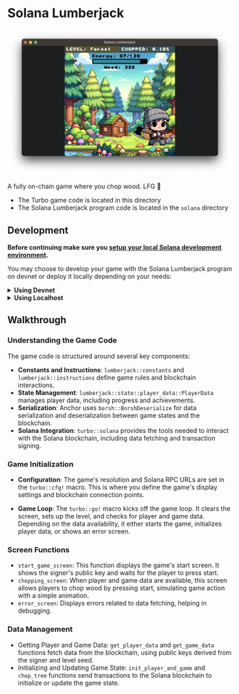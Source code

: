 # Solana Lumberjack

![screenshot](./screenshot.png)

A fully on-chain game where you chop wood. LFG 😤

- The Turbo game code is located in this directory
- The Solana Lumberjack program code is located in the `solana` directory

## Development

**Before continuing make sure you [setup your local Solana development environment](https://solana.com/developers/guides/getstarted/setup-local-development).**

You may choose to develop your game with the Solana Lumberjack program on devnet or deploy it locally depending on your needs:

<details>
<summary><strong>Using Devnet</strong></summary>

If you want to focus on your game code and have no intention of modifying the Solana lumberjack program, you can follow the steps in this section.

1. **Configuration**

A version of the lumberjack prorgam is deployed on Solana devnet with the program ID `HvGnquJPQ37WpwoCoByDe7bbaWSoZyQMsj9iTtHat6xo`. To interact with it, update your configuration in `src/lib.rs` to the following:

```rust
turbo::cfg! {r#"
    name = "Solana Lumberjack"
    [settings]
    resolution = [256, 256]
    [solana]
    http-rpc-url = "http://api.devnet.solana.com"
    ws-rpc-url = "wss://api.devnet.solana.com"
"#}
```

2. **Get Devnet Sol**

Be sure to airdrop devnet sol to your local account:

```
solana airdrop 5 -u devnet
```

3. **Run your game**

```
TURBO_SOL_SIGNER=<YOUR_BASE58_ACCOUNT_PRIVATE_KEY> turbo run -w .
```

</details>

<details>
<summary><strong>Using Localhost</strong></summary>

1. **Configuration**

Ensure your `turbo::cgf!` Solana rpc urls point towards `localhost`:

```rust
turbo::cfg! {r#"
    name = "Solana Lumberjack"
    [settings]
    resolution = [256, 256]
    [solana]
    http-rpc-url = "http://localhost:8899"
    ws-rpc-url = "ws://localhost:8900"
"#}
```
 
2. **Run Your Local Solana Validator**

```rust
solana-test-validator
```

3. **Build & Deploy the Program**

After you run your local validator, you need to deploy the lumberjack program locally
In the solana-lumberjack/solana/lumberjack dir, run this:

```
cargo build-sbf && solana program deploy target/deploy/lumberjack.so --program-id lumberjack-keypair.json
```

After running, that should dump something like the following:

```
Error: Function _ZN112_$LT$solana_program..instruction..InstructionError$u20$as$u20$solana_frozen_abi..abi_example..AbiEnumVisitor$GT$13visit_for_abi17hb025dbcd5ce47bc7E Stack offset of 4584 exceeded max offset of 4096 by 488 bytes, please minimize large stack variables
    Finished release [optimized] target(s) in 0.23s
Program Id: HvGnquJPQ37WpwoCoByDe7bbaWSoZyQMsj9iTtHat6xo
```

**Note**: Using the `program-id` flag when deploying is important as it will ensure you get a consistent program id when deploying the program (`HvGnquJPQ37WpwoCoByDe7bbaWSoZyQMsj9iTtHat6xo`).

4. **Run your game**

```
TURBO_SOL_SIGNER=<YOUR_BASE58_ACCOUNT_PRIVATE_KEY> turbo run -w .
```

</details>

## Walkthrough

### Understanding the Game Code

The game code is structured around several key components:

- **Constants and Instructions**: `lumberjack::constants` and `lumberjack::instructions` define game rules and blockchain interactions.
- **State Management**: `lumberjack::state::player_data::PlayerData` manages player data, including progress and achievements.
- **Serialization**: Anchor uses `borsh::BorshDeserialize` for data serialization and deserialization between game states and the blockchain.
- **Solana Integration**: `turbo::solana` provides the tools needed to interact with the Solana blockchain, including data fetching and transaction signing.

### Game Initialization

- **Configuration**: The game's resolution and Solana RPC URLs are set in the `turbo::cfg!` macro. This is where you define the game's display settings and blockchain connection points.

- **Game Loop**: The `turbo::go!` macro kicks off the game loop. It clears the screen, sets up the level, and checks for player and game data. Depending on the data availability, it either starts the game, initializes player data, or shows an error screen.

### Screen Functions

- `start_game_screen`: This function displays the game's start screen. It shows the signer's public key and waits for the player to press start.
- `chopping_screen`: When player and game data are available, this screen allows players to chop wood by pressing start, simulating game action with a simple animation.
- `error_screen`: Displays errors related to data fetching, helping in debugging.


### Data Management

- Getting Player and Game Data: `get_player_data` and `get_game_data` functions fetch data from the blockchain, using public keys derived from the signer and level seed.
- Initializing and Updating Game State: `init_player_and_game` and `chop_tree` functions send transactions to the Solana blockchain to initialize or update the game state.
